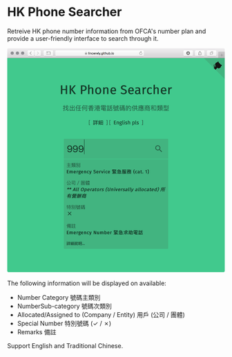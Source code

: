 # HK Phone Searcher

Retreive HK phone number information from OFCA's number plan and provide a user-friendly interface to search through it.

![Screen shot](./img/phoneSearch.png)

The following information will be displayed on available:
 - Number Category 號碼主類別
 - NumberSub-category 號碼次類別
 - Allocated/Assigned to (Company / Entity) 用戶 (公司 / 團體)
 - Special Number 特別號碼 (✓ / ✗)
 - Remarks 備註
 
Support English and Traditional Chinese.
